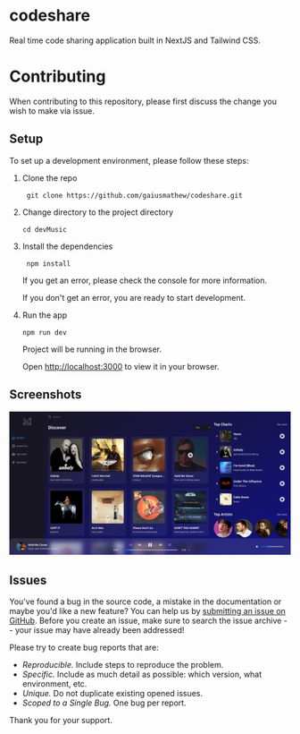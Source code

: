 # codeshare
Real time code sharing application built in NextJS and Tailwind CSS. 

# Contributing

When contributing to this repository, please first discuss the change you wish to make via issue.

## Setup

To set up a development environment, please follow these steps:

1. Clone the repo

   ```shell
    git clone https://github.com/gaiusmathew/codeshare.git
   ```

2. Change directory to the project directory

    ```shell
    cd devMusic
    ```

3. Install the dependencies
   
    ```shell
     npm install
    ```

    If you get an error, please check the console for more information.

    If you don't get an error, you are ready to start development.

4. Run the app
   
    ```shell
    npm run dev
    ```

    Project will be running in the browser.

    Open [http://localhost:3000](http://localhost:3000) to view it in your browser.

## Screenshots
![Dev Music Dashboard](https://github.com/gaiusmathew/devMusic/blob/main/src/assets/dev-music.png)


## Issues

You've found a bug in the source code, a mistake in the documentation or maybe you'd like a new feature? You can help us by [submitting an issue on GitHub](https://github.com/gaiusmathew/codeshare/issues). Before you create an issue, make sure to search the issue archive -- your issue may have already been addressed!

Please try to create bug reports that are:

- _Reproducible._ Include steps to reproduce the problem.
- _Specific._ Include as much detail as possible: which version, what environment, etc.
- _Unique._ Do not duplicate existing opened issues.
- _Scoped to a Single Bug._ One bug per report.

Thank you for your support.